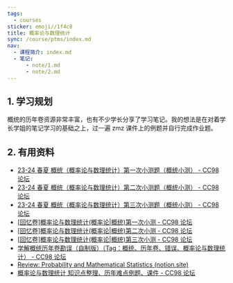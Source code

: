 ```yaml
---
tags:
  - courses
sticker: emoji//1f4c8
title: 概率论与数理统计
sync: /course/ptms/index.md
nav:
  - 课程简介: index.md
  - 笔记:
      - note/1.md
      - note/2.md
---
```


## 1. 学习规划

概统的历年卷资源非常丰富，也有不少学长分享了学习笔记。我的想法是在对着学长学姐的笔记学习的基础之上，过一遍 zmz 课件上的例题并自行完成作业题。

## 2. 有用资料

- [23-24 春夏 概统（概率论与数理统计）第一次小测题（概统小测） - CC98 论坛](https://www.cc98.org/topic/5864856/)
- [23-24 春夏 概统（概率论与数理统计）第二次小测题（概统小测） - CC98 论坛](https://www.cc98.org/topic/5887369/)
- [23-24 春夏 概统（概率论与数理统计）第三次小测题（概统小测） - CC98 论坛](https://www.cc98.org/topic/5908864/)
- [[回忆卷]概率论与数理统计(概率论|概统)第一次小测 - CC98 论坛](https://www.cc98.org/topic/5740462)
- [[回忆卷]概率论与数理统计(概率论|概统)第二次小测 - CC98 论坛](https://www.cc98.org/topic/5765835)
- [[回忆卷]概率论与数理统计(概率论|概统)第三次小测 - CC98 论坛](https://www.cc98.org/topic/5782784)
- [学解概统历年卷勘误（自制版）（Tag：概统、历年卷、错误、概率论与数理统计） - CC98 论坛](https://www.cc98.org/topic/5927226)
- [Review: Probability and Mathematical Statistics (notion.site)](https://ridaflinbol7.notion.site/Review-Probability-and-Mathematical-Statistics-41993f4ac17a49bca651b9492b9fb128)
- [概率论与数理统计 知识点整理、历年难点例题、课件 - CC98 论坛](https://www.cc98.org/topic/4955910)
